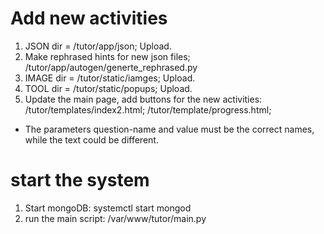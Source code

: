 # Add new activities
1. JSON dir = /tutor/app/json; Upload.
2. Make rephrased hints for new json files; /tutor/app/autogen/generte_rephrased.py
3. IMAGE dir = /tutor/static/iamges; Upload.
4. TOOL dir = /tutor/static/popups; Upload.
5. Update the main page, add buttons for the new activities: /tutor/templates/index2.html; /tutor/template/progress.html; 
- The parameters question-name and value must be the correct names, while the text could be different.

# start the system
1. Start mongoDB: systemctl start mongod
2. run the main script: /var/www/tutor/main.py